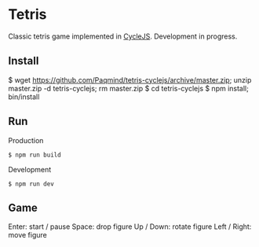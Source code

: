 # Tetris

Classic tetris game implemented in [CycleJS](https://github.com/staltz/cycle).
Development in progress.

## Install

$ wget https://github.com/Paqmind/tetris-cyclejs/archive/master.zip; unzip master.zip -d tetris-cyclejs; rm master.zip
$ cd tetris-cyclejs
$ npm install; bin/install

## Run

Production

```
$ npm run build
```

Development

```
$ npm run dev
```

## Game

Enter: start / pause
Space: drop figure
Up / Down: rotate figure
Left / Right: move figure
